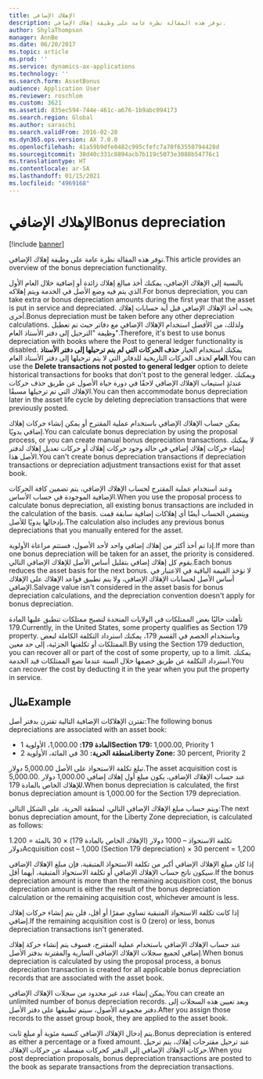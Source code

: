 ```yaml
---
title: الإهلاك الإضافي
description: توفر هذه المقالة نظرة عامة على وظيفة إهلاك الإضافي‬.
author: ShylaThompson
manager: AnnBe
ms.date: 06/20/2017
ms.topic: article
ms.prod: ''
ms.service: dynamics-ax-applications
ms.technology: ''
ms.search.form: AssetBonus
audience: Application User
ms.reviewer: roschlom
ms.custom: 3621
ms.assetid: 835ec594-744e-461c-a676-1b9abc094173
ms.search.region: Global
ms.author: saraschi
ms.search.validFrom: 2016-02-28
ms.dyn365.ops.version: AX 7.0.0
ms.openlocfilehash: 41a59b9dfe0482c995cfefc7a70f63550794428d
ms.sourcegitcommit: 38d40c331c8894acb7b119c5073e3088b54776c1
ms.translationtype: HT
ms.contentlocale: ar-SA
ms.lasthandoff: 01/15/2021
ms.locfileid: "4969168"
---
```

# <a name="bonus-depreciation"></a><span data-ttu-id="ef77e-103">الإهلاك الإضافي</span><span class="sxs-lookup"><span data-stu-id="ef77e-103">Bonus depreciation</span></span>

[!include [banner](../includes/banner.md)]

<span data-ttu-id="ef77e-104">توفر هذه المقالة نظرة عامة على وظيفة إهلاك الإضافي‬.</span><span class="sxs-lookup"><span data-stu-id="ef77e-104">This article provides an overview of the bonus depreciation functionality.</span></span>

<span data-ttu-id="ef77e-105">بالنسبة إلى الإهلاك الإضافي، يمكنك أخذ مبالغ إهلاك زائدة أو إضافية خلال العام الأول الذي يتم فيه وضع الأصل في الخدمة ويتم إهلاكه.</span><span class="sxs-lookup"><span data-stu-id="ef77e-105">For bonus depreciation, you can take extra or bonus depreciation amounts during the first year that the asset is put in service and depreciated.</span></span> <span data-ttu-id="ef77e-106">يجب أخذ الإهلاك الإضافي قبل أية حسابات إهلاك أخرى.</span><span class="sxs-lookup"><span data-stu-id="ef77e-106">Bonus depreciation must be taken before any other depreciation calculations.</span></span> <span data-ttu-id="ef77e-107">ولذلك، من الأفضل استخدام الإهلاك الإضافي مع دفاتر حيث تم تعطيل وظيفة "الترحيل إلى دفتر الأستاذ العام".</span><span class="sxs-lookup"><span data-stu-id="ef77e-107">Therefore, it's best to use bonus depreciation with books where the Post to general ledger functionality is disabled.</span></span> <span data-ttu-id="ef77e-108">يمكنك استخدام الخيار **حذف الحركات التي لم يتم ترحيلها إلى دفتر الأستاذ العام‬** لحذف الحركات التاريخية للدفاتر التي لا يتم ترحيلها إلى دفتر الأستاذ العام.</span><span class="sxs-lookup"><span data-stu-id="ef77e-108">You can use the **Delete transactions not posted to general ledger** option to delete historical transactions for books that don't post to the general ledger.</span></span> <span data-ttu-id="ef77e-109">ويمكنك عندئذٍ استيعاب الإهلاك الإضافي لاحقًا في دورة حياة الأصول عن طريق حذف حركات الإهلاك التي تم ترحيلها مسبقًا.</span><span class="sxs-lookup"><span data-stu-id="ef77e-109">You can then accommodate bonus depreciation later in the asset life cycle by deleting depreciation transactions that were previously posted.</span></span> 

<span data-ttu-id="ef77e-110">يمكن حساب الإهلاك الإضافي باستخدام عملية المقترح أو يمكن إنشاء حركات إهلاك إضافي يدويًا.</span><span class="sxs-lookup"><span data-stu-id="ef77e-110">You can calculate bonus depreciation by using the proposal process, or you can create manual bonus depreciation transactions.</span></span> <span data-ttu-id="ef77e-111">لا يمكنك إنشاء حركات إهلاك إضافي في حالة وجود حركات إهلاك أو حركات تعديل إهلاك لدفتر الأصل هذا.</span><span class="sxs-lookup"><span data-stu-id="ef77e-111">You can't create bonus depreciation transactions if depreciation transactions or depreciation adjustment transactions exist for that asset book.</span></span>

<span data-ttu-id="ef77e-112">وعند استخدام عملية المقترح لحساب الإهلاك الإضافي، يتم تضمين كافة الحركات الإضافية الموجودة في حساب الأساس.</span><span class="sxs-lookup"><span data-stu-id="ef77e-112">When you use the proposal process to calculate bonus depreciation, all existing bonus transactions are included in the calculation of the basis.</span></span> <span data-ttu-id="ef77e-113">ويتضمن الحساب أيضًا أي إهلاكات إضافية سابقة قمت بإدخالها يدويًا للأصل.</span><span class="sxs-lookup"><span data-stu-id="ef77e-113">The calculation also includes any previous bonus depreciations that you manually entered for the asset.</span></span> 

<span data-ttu-id="ef77e-114">إذا تم أخذ أكثر من إهلاك إضافي واحد لأحد الأصول، فستتم مراعاة الأولوية.</span><span class="sxs-lookup"><span data-stu-id="ef77e-114">If more than one bonus depreciation will be taken for an asset, the priority is considered.</span></span> <span data-ttu-id="ef77e-115">يقوم كل إهلاك إضافي بتقليل أساس الأصل للإهلاك الإضافي التالي.</span><span class="sxs-lookup"><span data-stu-id="ef77e-115">Each bonus reduces the asset basis for the next bonus.</span></span> <span data-ttu-id="ef77e-116">لا تؤخذ القيمة الباقية في الاعتبار في أساس الأصل لحسابات الإهلاك الإضافي، ولا يتم تطبيق قواعد الإهلاك على الإهلاك الإضافي.</span><span class="sxs-lookup"><span data-stu-id="ef77e-116">Salvage value isn't considered in the asset basis for bonus depreciation calculations, and the depreciation convention doesn't apply for bonus depreciation.</span></span> 

<span data-ttu-id="ef77e-117">تأهلت حاليًا بعض الممتلكات في الولايات المتحدة لتصبح ممتلكات تنطبق عليها المادة 179.</span><span class="sxs-lookup"><span data-stu-id="ef77e-117">Currently, in the United States, some property qualifies as Section 179 property.</span></span> <span data-ttu-id="ef77e-118">وباستخدام الخصم في القسم 179، يمكنك استرداد التكلفة الكاملة لبعض الممتلكات أو تكلفتها الجزئية، إلى حد معين.</span><span class="sxs-lookup"><span data-stu-id="ef77e-118">By using the Section 179 deduction, you can recover all or part of the cost of some property, up to a limit.</span></span> <span data-ttu-id="ef77e-119">يمكنك استرداد التكلفة عن طريق خصمها خلال السنة عندما تضع الممتلكات قيد الخدمة.</span><span class="sxs-lookup"><span data-stu-id="ef77e-119">You can recover the cost by deducting it in the year when you put the property in service.</span></span>

## <a name="example"></a><span data-ttu-id="ef77e-120">مثال</span><span class="sxs-lookup"><span data-stu-id="ef77e-120">Example</span></span>
<span data-ttu-id="ef77e-121">تقترن الإهلاكات الإضافية التالية تقترن بدفتر أصل:</span><span class="sxs-lookup"><span data-stu-id="ef77e-121">The following bonus depreciations are associated with an asset book:</span></span>

-   <span data-ttu-id="ef77e-122">**المادة 179:** 1,000.00، الأولوية 1</span><span class="sxs-lookup"><span data-stu-id="ef77e-122">**Section 179:** 1,000.00, Priority 1</span></span>
-   <span data-ttu-id="ef77e-123">**منطقة الحرية:** 30 في المائة، الأولوية 2</span><span class="sxs-lookup"><span data-stu-id="ef77e-123">**Liberty Zone:** 30 percent, Priority 2</span></span>

<span data-ttu-id="ef77e-124">تبلغ تكلفة الاستحواذ على الأصل 5,000.00 دولار.</span><span class="sxs-lookup"><span data-stu-id="ef77e-124">The asset acquisition cost is 5,000.00.</span></span> <span data-ttu-id="ef77e-125">عند حساب الإهلاك الإضافي، يكون مبلغ أول إهلاك إضافي 1,000.00 دولار للإهلاك الخاص بالمادة 179.</span><span class="sxs-lookup"><span data-stu-id="ef77e-125">When bonus depreciation is calculated, the first bonus depreciation amount is 1,000.00 for the Section 179 depreciation.</span></span> 

<span data-ttu-id="ef77e-126">ويتم حساب مبلغ الإهلاك الإضافي التالي، لمنطقة الحرية، على الشكل التالي:</span><span class="sxs-lookup"><span data-stu-id="ef77e-126">The next bonus depreciation amount, for the Liberty Zone depreciation, is calculated as follows:</span></span> 

<span data-ttu-id="ef77e-127">تكلفة الاستحواذ – 1000 دولار (الإهلاك الخاص بالمادة 179) × 30 بالمئة = 1.200 دولار</span><span class="sxs-lookup"><span data-stu-id="ef77e-127">Acquisition cost – 1,000 (Section 179 depreciation) × 30 percent = 1,200</span></span> 

<span data-ttu-id="ef77e-128">إذا كان مبلغ الإهلاك الإضافي أكبر من تكلفة الاستحواذ المتبقية، فإن مبلغ الإهلاك الإضافي سيكون ناتج حساب الإهلاك الإضافي أو تكلفة الاستحواذ المتبقية، أيهما أقل.</span><span class="sxs-lookup"><span data-stu-id="ef77e-128">If the bonus depreciation amount is more than the remaining acquisition cost, the bonus depreciation amount is either the result of the bonus depreciation calculation or the remaining acquisition cost, whichever amount is less.</span></span> 

<span data-ttu-id="ef77e-129">إذا كانت تكلفة الاستحواذ المتبقية تساوي صفرًا أو أقل، فلن يتم إنشاء حركات إهلاك إضافي.</span><span class="sxs-lookup"><span data-stu-id="ef77e-129">If the remaining acquisition cost is 0 (zero) or less, bonus depreciation transactions isn't generated.</span></span> 

<span data-ttu-id="ef77e-130">عند حساب الإهلاك الإضافي باستخدام عملية المقترح، فسوف يتم إنشاء حركة إهلاك إضافي لجميع سجلات الإهلاك الإضافي السارية والمقترنة بدفتر الأصل.</span><span class="sxs-lookup"><span data-stu-id="ef77e-130">When bonus depreciation is calculated by using the proposal process, a bonus depreciation transaction is created for all applicable bonus depreciation records that are associated with the asset book.</span></span> 

<span data-ttu-id="ef77e-131">يمكن إنشاء عدد غير محدود من سجلات الإهلاك الإضافي.</span><span class="sxs-lookup"><span data-stu-id="ef77e-131">You can create an unlimited number of bonus depreciation records.</span></span> <span data-ttu-id="ef77e-132">وبعد تعيين هذه السجلات إلى دفتر مجموعة الأصول، سيتم تطبيقها على دفتر الأصل.</span><span class="sxs-lookup"><span data-stu-id="ef77e-132">After you assign those records to the asset group book, they are applied to the asset book.</span></span> 

<span data-ttu-id="ef77e-133">يتم إدخال الإهلاك الإضافي كنسبة مئوية أو مبلغ ثابت.</span><span class="sxs-lookup"><span data-stu-id="ef77e-133">Bonus depreciation is entered as either a percentage or a fixed amount.</span></span> <span data-ttu-id="ef77e-134">عند ترحيل مقترحات إهلاك، يتم ترحيل حركات الإهلاك الإضافي إلى الدفتر كحركات منفصلة عن حركات الإهلاك.</span><span class="sxs-lookup"><span data-stu-id="ef77e-134">When you post depreciation proposals, bonus depreciation transactions are posted to the book as separate transactions from the depreciation transactions.</span></span>



